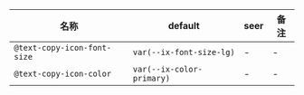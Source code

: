 | 名称 | default | seer | 备注 |
| --- | --- | --- | --- |
| `@text-copy-icon-font-size` | `var(--ix-font-size-lg)` | - | - |
| `@text-copy-icon-color` | `var(--ix-color-primary)` | - | - |
